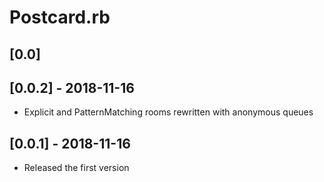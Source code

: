 Postcard.rb
===========

## [0.0] 

## [0.0.2] - 2018-11-16

- Explicit and PatternMatching rooms rewritten with anonymous queues

## [0.0.1] - 2018-11-16

- Released the first version